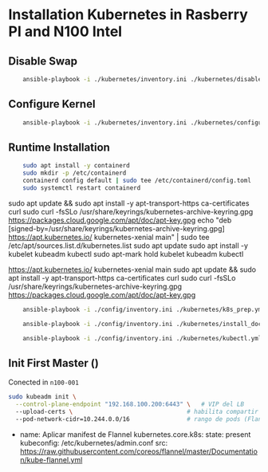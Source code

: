 # Installation Kubernetes in Rasberry PI and N100 Intel

## Disable Swap

```bash
    ansible-playbook -i ./kubernetes/inventory.ini ./kubernetes/disable_swap.yml --ask-become-pass
```

## Configure Kernel

```bash
    ansible-playbook -i ./kubernetes/inventory.ini ./kubernetes/configure_kernel.yml --ask-become-pass
```

## Runtime Installation

```bash
    sudo apt install -y containerd
    sudo mkdir -p /etc/containerd
    containerd config default | sudo tee /etc/containerd/config.toml
    sudo systemctl restart containerd
```
sudo apt update && sudo apt install -y apt-transport-https ca-certificates curl
sudo curl -fsSLo /usr/share/keyrings/kubernetes-archive-keyring.gpg https://packages.cloud.google.com/apt/doc/apt-key.gpg
echo "deb [signed-by=/usr/share/keyrings/kubernetes-archive-keyring.gpg] https://apt.kubernetes.io/ kubernetes-xenial main" | sudo tee /etc/apt/sources.list.d/kubernetes.list
sudo apt update
sudo apt install -y kubelet kubeadm kubectl
sudo apt-mark hold kubelet kubeadm kubectl


https://apt.kubernetes.io/ kubernetes-xenial main
sudo apt update && sudo apt install -y apt-transport-https ca-certificates curl
sudo curl -fsSLo /usr/share/keyrings/kubernetes-archive-keyring.gpg https://packages.cloud.google.com/apt/doc/apt-key.gpg

```bash
    ansible-playbook -i ./config/inventory.ini ./kubernetes/k8s_prep.yml --ask-become-pass
```

```bash
    ansible-playbook -i ./config/inventory.ini ./kubernetes/install_docker.yml --ask-become-pass
```

```bash
    ansible-playbook -i ./config/inventory.ini ./kubernetes/kubectl.yml --ask-become-pass
```

## Init First Master ()

Conected in `n100-001`

```bash
sudo kubeadm init \
  --control-plane-endpoint "192.168.100.200:6443" \   # VIP del LB
  --upload-certs \                                # habilita compartir certs
  --pod-network-cidr=10.244.0.0/16                # rango de pods (Flannel)
```

- name: Aplicar manifest de Flannel
  kubernetes.core.k8s:
    state: present
    kubeconfig: /etc/kubernetes/admin.conf
    src: https://raw.githubusercontent.com/coreos/flannel/master/Documentation/kube-flannel.yml